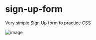 # sign-up-form

Very simple Sign Up form to practice CSS

![image](https://user-images.githubusercontent.com/65412950/219468643-61b547c9-861d-4ad6-a3da-ec333c608083.png)
